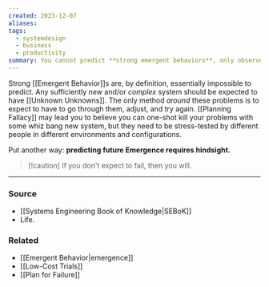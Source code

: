 ```yaml
---
created: 2023-12-07
aliases: 
tags:
  - systemdesign
  - business
  - productivity
summary: You cannot predict **strong emergent behaviors**, only observe them and react.
---
```

Strong [[Emergent Behavior]]s are, by definition, essentially impossible to predict. Any sufficiently *new* and/or *complex* system should be expected to have [[Unknown Unknowns]]. The only method *around* these problems is to expect to have to go through them, adjust, and try again. [[Planning Fallacy]] may lead you to believe you can one-shot kill your problems with some whiz bang new system, but they need to be stress-tested by different people in different environments and configurations. 

Put another way: **predicting future Emergence requires hindsight.**

> [!caution] If you don't expect to fail, then you will.

****
### Source
- [[Systems Engineering Book of Knowledge|SEBoK]]
- Life.

### Related
- [[Emergent Behavior|emergence]]
- [[Low-Cost Trials]]
- [[Plan for Failure]]